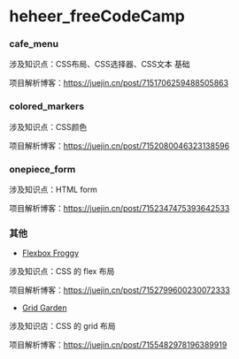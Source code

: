 # heheer_freeCodeCamp
### cafe_menu

涉及知识点：CSS布局、CSS选择器、CSS文本 基础

项目解析博客：https://juejin.cn/post/7151706259488505863

### colored_markers 

涉及知识点：CSS颜色

项目解析博客：https://juejin.cn/post/7152080046323138596

### onepiece_form

涉及知识点：HTML form

项目解析博客：https://juejin.cn/post/7152347475393642533

### 其他

- [Flexbox Froggy](!https://flexboxfroggy.com/)

涉及知识点：CSS 的 flex 布局

项目解析博客：https://juejin.cn/post/7152799600230072333



- [Grid Garden](!https://cssgridgarden.com/)

涉及知识店：CSS 的 grid 布局

项目解析博客：https://juejin.cn/post/7155482978196389919
